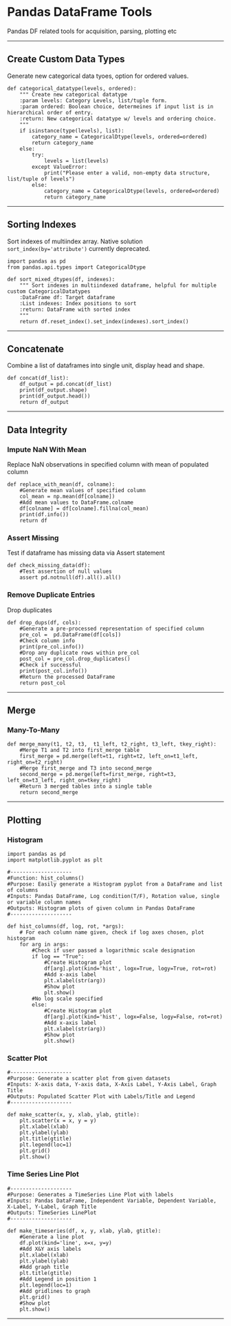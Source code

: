 # Pandas DataFrame Tools
Pandas DF related tools for acquisition, parsing, plotting etc
_______________________________________________________________________________________________________________________________________
## Create Custom Data Types    
Generate new categorical data tyoes, option for ordered values. 

```Python3
def categorical_datatype(levels, ordered):
    """ Create new categorical datatype
    :param levels: Category Levels, list/tuple form.
    :param ordered: Boolean choice, determeines if input list is in hierarchical order of entry.
    :return: New categorical datatype w/ levels and ordering choice.
    """
    if isinstance(type(levels), list):
        category_name = CategoricalDtype(levels, ordered=ordered)
        return category_name
    else:
        try:
            levels = list(levels)
        except ValueError:
            print("Please enter a valid, non-empty data structure, list/tuple of levels")
        else:
            category_name = CategoricalDtype(levels, ordered=ordered)
            return category_name
```

_______________________________________________________________________________________________________________________________________
## Sorting Indexes    
Sort indexes of multiindex array. Native solution `sort_index(by='attribute')` currently deprecated. 
```Python3
import pandas as pd
from pandas.api.types import CategoricalDtype

def sort_mixed_dtypes(df, indexes):
    """ Sort indexes in multiindexed dataframe, helpful for multiple custom CategoricalDatatypes
    :DataFrame df: Target dataframe
    :List indexes: Index positions to sort
    :return: DataFrame with sorted index
    """
    return df.reset_index().set_index(indexes).sort_index()
```
_______________________________________________________________________________________________________________________________________

## Concatenate    
Combine a list of dataframes into single unit, display head and shape. 

```Python3
def concat(df_list):
    df_output = pd.concat(df_list)
    print(df_output.shape)
    print(df_output.head())
    return df_output
```

_______________________________________________________________________________________________________________________________________
## Data Integrity

### Impute NaN With Mean
Replace NaN observations in specified column with mean of populated column
```Python3
def replace_with_mean(df, colname):
    #Generate mean values of specified column
    col_mean = np.mean(df[colname])
    #Add mean values to DataFrame.colname
    df[colname] = df[colname].fillna(col_mean)
    print(df.info())
    return df
```

### Assert Missing
Test if dataframe has missing data via Assert statement
```Python3
def check_missing_data(df):
    #Test assertion of null values
    assert pd.notnull(df).all().all()
```
       

### Remove Duplicate Entries    
Drop duplicates
```Python3
def drop_dups(df, cols):
    #Generate a pre-processed representation of specified column
    pre_col =  pd.DataFrame(df[cols])
    #Check column info
    print(pre_col.info())
    #Drop any duplicate rows within pre_col
    post_col = pre_col.drop_duplicates()
    #Check if successful
    print(post_col.info())
    #Return the processed DataFrame
    return post_col
```

_______________________________________________________________________________________________________________________________________
## Merge

### Many-To-Many 
```Python3
def merge_many(t1, t2, t3,  t1_left, t2_right, t3_left, tkey_right):
    #Merge T1 and T2 into first_merge table
    first_merge = pd.merge(left=t1, right=t2, left_on=t1_left, right_on=t2_right)
    #Merge first_merge and T3 into second_merge
    second_merge = pd.merge(left=first_merge, right=t3, left_on=t3_left, right_on=tkey_right)
    #Return 3 merged tables into a single table
    return second_merge
```

_______________________________________________________________________________________________________________________________________
## Plotting
### Histogram
```Python3
import pandas as pd
import matplotlib.pyplot as plt

#--------------------
#Function: hist_columns()
#Purpose: Easily generate a Histogram pyplot from a DataFrame and list of columns 
#Inputs: Pandas DataFrame, Log condition(T/F), Rotation value, single or variable column names
#Outputs: Histogram plots of given column in Pandas DataFrame
#--------------------

def hist_columns(df, log, rot, *args):
    # For each column name given, check if log axes chosen, plot histogram
    for arg in args:
        #Check if user passed a logarithmic scale designation
        if log == "True":
            #Create Histogram plot
            df[arg].plot(kind='hist', logx=True, logy=True, rot=rot)
            #Add x-axis label
            plt.xlabel(str(arg))
            #Show plot
            plt.show()
        #No log scale specified
        else:
            #Create Histogram plot
            df[arg].plot(kind='hist', logx=False, logy=False, rot=rot)
            #Add x-axis label
            plt.xlabel(str(arg))
            #Show plot
            plt.show()
```
### Scatter Plot
```Python3
#--------------------
#Purpose: Generate a scatter plot from given datasets 
#Inputs: X-axis data, Y-axis data, X-Axis Label, Y-Axis Label, Graph Title
#Outputs: Populated Scatter Plot with Labels/Title and Legend
#--------------------

def make_scatter(x, y, xlab, ylab, gtitle):
    plt.scatter(x = x, y = y)
    plt.xlabel(xlab)
    plt.ylabel(ylab)
    plt.title(gtitle)
    plt.legend(loc=1)
    plt.grid()
    plt.show()
```

### Time Series Line Plot
```Python3
#--------------------
#Purpose: Generates a TimeSeries Line Plot with labels
#Inputs: Pandas DataFrame, Independent Variable, Dependent Variable, X-Label, Y-Label, Graph Title
#Outputs: TimeSeries LinePlot
#--------------------

def make_timeseries(df, x, y, xlab, ylab, gtitle):
    #Generate a line plot
    df.plot(kind='line', x=x, y=y)
    #Add X&Y axis labels
    plt.xlabel(xlab)
    plt.ylabel(ylab)
    #Add graph title
    plt.title(gtitle)
    #Add Legend in position 1
    plt.legend(loc=1)
    #Add gridlines to graph
    plt.grid()
    #Show plot
    plt.show()
```

_______________________________________________________________________________________________________________________________________
